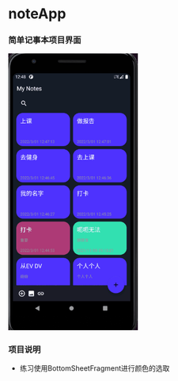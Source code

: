 # noteApp

### 简单记事本项目界面

<img src="https://github.com/7bs2/noteApp/blob/main/img/%E5%8A%A8%E7%94%BB.gif" style="zoom: 67%;" />

###  项目说明

* 练习使用BottomSheetFragment进行颜色的选取

